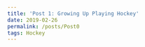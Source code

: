 ```yaml
---
title: 'Post 1: Growing Up Playing Hockey'
date: 2019-02-26
permalink: /posts/Post0
tags: Hockey
---
```




